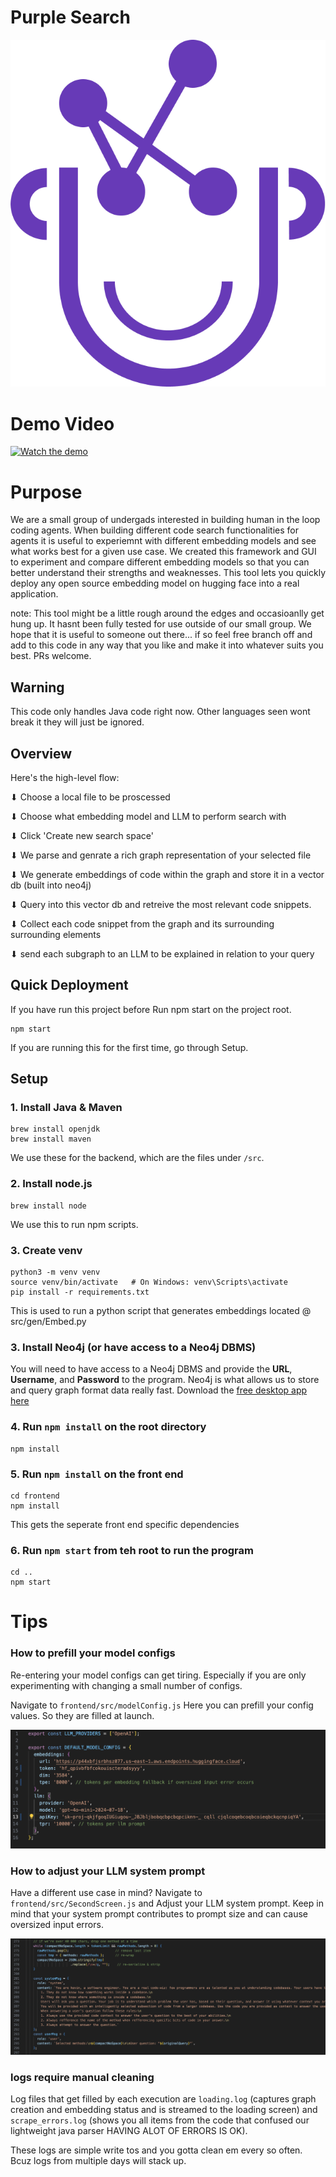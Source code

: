 # Purple Search
![Logo](frontend/src/art/pbrain.png)

# Demo Video

[![Watch the demo](https://img.youtube.com/vi/aglrXDLoOhQ/0.jpg)](https://youtu.be/aglrXDLoOhQ)

# Purpose

We are a small group of undergads interested in building human in the loop coding agents. When building different code search functionalities for agents it is useful to experiemnt with different embedding models and see what works best for a given use case. We created this framework and GUI to experiment and compare different embedding models so that you can better understand their strengths and weaknesses. This tool lets you quickly deploy any open source embedding model on hugging face into a real application. 

note: This tool might be a little rough around the edges and occasioanlly get hung up. It hasnt been fully tested for use outside of our small group. We hope that it is useful to someone out there... if so feel free branch off and add to this code in any way that you like and make it into whatever suits you best. PRs welcome.

## Warning
This code only handles Java code right now. Other languages seen wont break it they will just be ignored.

## Overview

Here's the high-level flow:

⬇ Choose a local file to be proscessed

⬇ Choose what embedding model and LLM to perform search with

⬇ Click 'Create new search space'

⬇ We parse and genrate a rich graph representation of your selected file

⬇ We generate embeddings of code within the graph and store it in a vector db (built into neo4j)

⬇ Query into this vector db and retreive the most relevant code snippets.

⬇ Collect each code snippet from the graph and its surrounding surrounding elements 

⬇ send each subgraph to an LLM to be explained in relation to your query

## Quick Deployment

If you have run this project before Run npm start on the project root. 

```
npm start
```
If you are running this for the first time, go through Setup.

## Setup

### 1. Install Java & Maven

```
brew install openjdk
brew install maven
```

We use these for the backend, which are the files under `/src`.

### 2. Install node.js

```
brew install node
```

We use this to run npm scripts.

### 3. Create venv 
```
python3 -m venv venv
source venv/bin/activate   # On Windows: venv\Scripts\activate
pip install -r requirements.txt 
```

This is used to run a python script that generates embeddings located @ src/gen/Embed.py

### 3. Install Neo4j (or have access to a Neo4j DBMS)

You will need to have access to a Neo4j DBMS and provide the **URL**, **Username**, and **Password** to the program. Neo4j is what allows us to store and query graph format data really fast.
Download the [free desktop app here](https://neo4j.com/download/?utm_source=GSearch&utm_medium=PaidSearch&utm_campaign=Evergreen&utm_content=AMS-Search-SEMBrand-Evergreen-None-SEM-SEM-NonABM&utm_term=download%20neo4j&utm_adgroup=download&gad_source=1&gad_campaignid=20973570622&gbraid=0AAAAADk9OYr0EgqTN6cPo-zJgZceR3eUZ&gclid=Cj0KCQjwlMfABhCWARIsADGXdy8fZK2RwxqC6nLMj0axTVnujb1zSRcaXsc5WVSQm8wJcwYgJEfBI-MaAge5EALw_wcB)


### 4. Run `npm install` on the root directory
```
npm install
```

### 5. Run `npm install` on the front end

```
cd frontend
npm install
```

This gets the seperate front end specific dependencies

### 6. Run `npm start` from teh root to run the program

```
cd ..
npm start
```

# Tips

### How to prefill your model configs

Re-entering your model configs can get tiring. Especially if you are only experimenting with changing a small number of configs.

Navigate to `frontend/src/modelConfig.js` Here you can prefill your config values. So they are filled at launch.

![CodeImage2](frontend/src/art/codeTip2.png)

### How to adjust your LLM system prompt

Have a different use case in mind? Navigate to `frontend/src/SecondScreen.js` and Adjust your LLM system prompt. Keep in mind that your system prompt contributes to prompt size and can cause oversized input errors.

![CodeImage1](frontend/src/art/codeTip1.png)

### logs require manual cleaning

Log files that get filled by each execution are `loading.log` (captures graph creation and embedding status and is streamed to the loading screen) and `scrape_errors.log` (shows you all items from the code that confused our lightweight java parser HAVING ALOT OF ERRORS IS OK).

These logs are simple write tos and you gotta clean em every so often. Bcuz logs from multiple days will stack up. 






